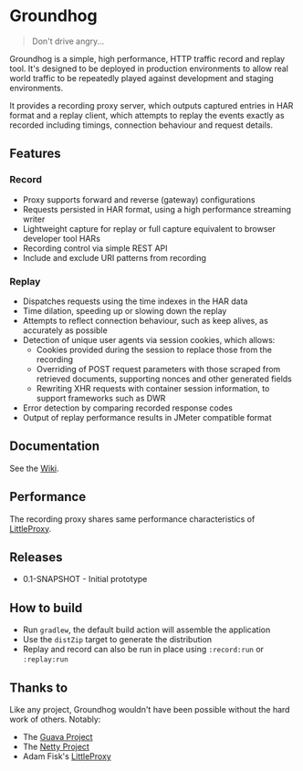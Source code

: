 # Groundhog

> Don't drive angry...

Groundhog is a simple, high performance, HTTP traffic record and replay tool. It's designed to be deployed in production environments to allow real world traffic to be repeatedly played against development and staging environments.

It provides a recording proxy server, which outputs captured entries in HAR format and a replay client, which attempts to replay the events exactly as recorded including timings, connection behaviour and request details.

## Features

### Record

* Proxy supports forward and reverse (gateway) configurations
* Requests persisted in HAR format, using a high performance streaming writer
* Lightweight capture for replay or full capture equivalent to browser developer tool HARs
* Recording control via simple REST API
* Include and exclude URI patterns from recording

### Replay

* Dispatches requests using the time indexes in the HAR data
* Time dilation, speeding up or slowing down the replay
* Attempts to reflect connection behaviour, such as keep alives, as accurately as possible
* Detection of unique user agents via session cookies, which allows:
    * Cookies provided during the session to replace those from the recording
    * Overriding of POST request parameters with those scraped from retrieved documents, supporting nonces and other generated fields
    * Rewriting XHR requests with container session information, to support frameworks such as DWR
* Error detection by comparing recorded response codes
* Output of replay performance results in JMeter compatible format

## Documentation

See the [Wiki](https://github.com/blackboard/groundhog/wiki).

## Performance

The recording proxy shares same performance characteristics of [LittleProxy](https://github.com/adamfisk/LittleProxy).

## Releases

* 0.1-SNAPSHOT - Initial prototype

## How to build

* Run `gradlew`, the default build action will assemble the application
* Use the `distZip` target to generate the distribution
* Replay and record can also be run in place using `:record:run` or `:replay:run`

## Thanks to

Like any project, Groundhog wouldn't have been possible without the hard work of others. Notably:

* The [Guava Project](https://code.google.com/p/guava-libraries/)
* The [Netty Project](http://netty.io/)
* Adam Fisk's [LittleProxy](https://github.com/adamfisk/LittleProxy)

